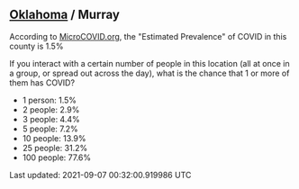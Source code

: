
## [Oklahoma](/united-states/oklahoma) / Murray

According to [MicroCOVID.org](http://microcovid.org),
the "Estimated Prevalence" of COVID in this county is 1.5%

If you interact with a certain number of people in this location
(all at once in a group, or spread out across the day), what is the chance that
1 or more of them has COVID?

- 1 person: 1.5%
- 2 people: 2.9%
- 3 people: 4.4%
- 5 people: 7.2%
- 10 people: 13.9%
- 25 people: 31.2%
- 100 people: 77.6%

Last updated: 2021-09-07 00:32:00.919986 UTC
